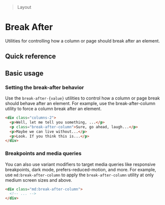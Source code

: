 > Layout

# Break After
Utilities for controlling how a column or page should break after an element.

## Quick reference

<qr-table />

## Basic usage
### Setting the break-after behavior
Use the `break-after-{value}` utilities to control how a column or page break should behave after an element. For example, use the break-after-column utility to force a column break after an element.

```html
<div class="columns-2">
  <p>Well, let me tell you something, ...</p>
  <p class="break-after-column">Sure, go ahead, laugh...</p>
  <p>Maybe we can live without...</p>
  <p>Look. If you think this is...</p>
</div>
```

### Breakpoints and media queries
You can also use variant modifiers to target media queries like responsive breakpoints, dark mode, prefers-reduced-motion, and more. For example, use `md:break-after-column` to apply the `break-after-column` utility at only medium screen sizes and above.

```html
<div class="md:break-after-column">
  <!-- ... -->
</div>
```

